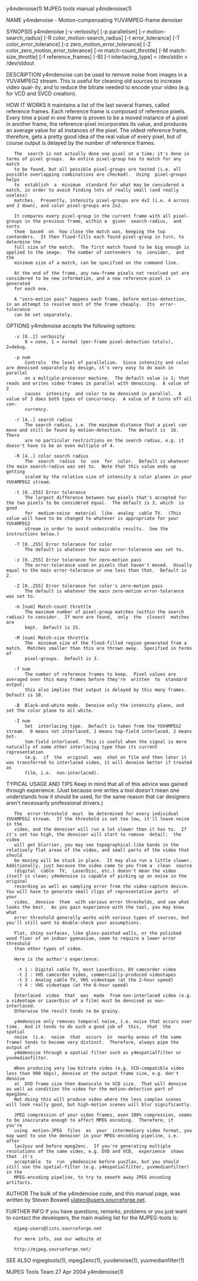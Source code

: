 y4mdenoise(1)                                                   MJPEG tools manual                                                   y4mdenoise(1)

NAME
       y4mdenoise - Motion-compensating YUV4MPEG-frame denoiser

SYNOPSIS
       y4mdenoise   [-v   verbosity]   [-p  parallelism]  [-r  motion-search_radius]  [-R  color_motion-search_radius]  [-t  error_tolerance]  [-T
       color_error_tolerance]  [-z  zero_motion_error_tolerance]  [-Z  color_zero_motion_error_tolerance]  [-m  match-count_throttle]  [-M  match-
       size_throttle] [-f reference_frames] [-B] [-I interlacing_type] < /dev/stdin > /dev/stdout

DESCRIPTION
       y4mdenoise  can  be used to remove noise from images in a YUV4MPEG2 stream. This is useful for cleaning old sources to increase video qual‐
       ity, and to reduce the bitrate needed to encode your video (e.g. for VCD and SVCD creation).

HOW IT WORKS
       It maintains a list of the last several frames, called reference frames.  Each reference frame is composed of reference pixels.  Every time
       a pixel in one frame is proven to be a moved instance of a pixel in another frame, the reference-pixel incorporates its value, and produces
       an average value for all instances of the pixel.  The oldest reference frame, therefore, gets a pretty good idea of the real value of every
       pixel, but of course output is delayed by the number of reference frames.

       The  search is not actually done one pixel at a time; it's done in terms of pixel groups.  An entire pixel-group has to match for any match
       to be found, but all possible pixel-groups are tested (i.e. all possible overlapping combinations are checked).  Using  pixel-groups  helps
       to  establish  a  minimum  standard for what may be considered a match, in order to avoid finding lots of really small (and really useless)
       matches.  Presently, intensity pixel-groups are 4x2 (i.e. 4 across and 2 down), and color pixel-groups are 2x2.

       It compares every pixel-group in the current frame with all pixel-groups in the previous frame, within a  given  search-radius,  and  sorts
       them  based  on  how close the match was, keeping the top contenders.  It then flood-fills each found pixel-group in turn, to determine the
       full size of the match.  The first match found to be big enough is applied to the image.  The number of contenders  to  consider,  and  the
       minimum size of a match, can be specified on the command line.

       At the end of the frame, any new-frame pixels not resolved yet are considered to be new information, and a new reference-pixel is generated
       for each one.

       A "zero-motion pass" happens each frame, before motion-detection, in an attempt to resolve most of the frame cheaply.  Its  error-tolerance
       can be set separately.

OPTIONS
       y4mdenoise accepts the following options:

       -v [0..2] verbosity
           0 = none, 1 = normal (per-frame pixel-detection totals), 2=debug.

       -p num
           Controls  the level of parallelism.  Since intensity and color are denoised separately by design, it's very easy to do each in parallel
           on a multiple-processor machine.  The default value is 1; that reads and writes video frames in parallel with denoising.  A value of  2
           causes  intensity  and color to be denoised in parallel.  A value of 3 does both types of concurrency.  A value of 0 turns off all con‐
           currency.

       -r [4..] search radius
           The search radius, i.e. the maximum distance that a pixel can move and still be found by motion-detection.  The default is  16.   There
           are no particular restrictions on the search radius, e.g. it doesn't have to be an even multiple of 4.

       -R [4..] color search radius
           The  search  radius  to  use  for  color.  Default is whatever the main search-radius was set to.  Note that this value ends up getting
           scaled by the relative size of intensity & color planes in your YUV4MPEG2 stream.

       -t [0..255] Error tolerance
           The largest difference between two pixels that's accepted for the two pixels to be considered equal.  The default is 3, which  is  good
           for  medium-noise  material  like  analog  cable TV.  (This value will have to be changed to whatever is appropriate for your YUV4MPEG2
           stream in order to avoid undesirable results.  See the instructions below.)

       -T [0..255] Error tolerance for color
           The default is whatever the main error-tolerance was set to.

       -z [0..255] Error tolerance for zero-motion pass
           The error-tolerance used on pixels that haven't moved.  Usually equal to the main error-tolerance or one less than that.  Default is 2.

       -Z [0..255] Error tolerance for color's zero-motion pass
           The default is whatever the main zero-motion error-tolerance was set to.

       -m [num] Match-count throttle
           The maximum number of pixel-group matches (within the search radius) to consider.  If more are found,  only  the  closest  matches  are
           kept.  Default is 15.

       -M [num] Match-size throttle
           The  minimum size of the flood-filled region generated from a match.  Matches smaller than this are thrown away.  Specified in terms of
           pixel-groups.  Default is 3.

       -f num
           The number of reference frames to keep.  Pixel values are averaged over this many frames before they're  written  to  standard  output;
           this also implies that output is delayed by this many frames.  Default is 10.

       -B  Black-and-white mode.  Denoise only the intensity plane, and set the color plane to all white.

       -I num
           Set  interlacing type.  Default is taken from the YUV4MPEG2 stream.  0 means not interlaced, 1 means top-field interlaced, 2 means bot‐
           tom-field interlaced.  This is useful when the signal is more naturally of some other interlacing type than its current  representation
           (e.g.  if  the  original  was  shot on film and then later it was transferred to interlaced video, it will denoise better if treated as
           film, i.e.  non-interlaced).

TYPICAL USAGE AND TIPS
       Keep in mind that all of this advice was gained through experience.  (Just because one writes a tool doesn't mean one  understands  how  it
       should be used, for the same reason that car designers aren't necessarily professional drivers.)

       The  error-threshold  must  be determined for every individual YUV4MPEG2 stream.  If the threshold is set too low, it'll leave noise in the
       video, and the denoiser will run a lot slower than it has to.  If it's set too high, the denoiser will start to remove  detail:  the  video
       will get blurrier, you may see topographical-like bands in the relatively flat areas of the video, and small parts of the video that should
       be moving will be stuck in place.  It may also run a little slower.  Additionally, just because the video came to you from a  clean  source
       (digital  cable  TV,  LaserDisc, etc.) doesn't mean the video itself is clean; y4mdenoise is capable of picking up on noise in the original
       recording as well as sampling error from the video-capture device.  You will have to generate small clips of representative parts  of  your
       video,  denoise  them  with various error thresholds, and see what looks the best.  As you gain experience with the tool, you may know what
       error threshold generally works with various types of sources, but you'll still want to double-check your assumptions.

       Flat, shiny surfaces, like gloss-painted walls, or the polished wood floor of an indoor gymnasium, seem to require a lower error  threshold
       than other types of video.

       Here is the author's experience:

        -t 1 : Digital cable TV, most LaserDiscs, DV camcorder video
        -t 2 : VHS camcorder video, commercially-produced videotapes
        -t 3 : Analog cable TV, VHS videotape (at the 2-hour speed)
        -t 4 : VHS videotape (at the 6-hour speed)

       Interlaced  video  that  was  made  from non-interlaced video (e.g. a videotape or LaserDisc of a film) must be denoised as non-interlaced.
       Otherwise the result tends to be grainy.

       y4mdenoise only removes temporal noise, i.e. noise that occurs over time.  And it tends to do such a good job of  this,  that  the  spatial
       noise  (i.e.  noise  that  occurs  in  nearby areas of the same frame) tends to become very distinct.  Therefore, always pipe the output of
       y4mdenoise through a spatial filter such as y4mspatialfilter or yuvmedianfilter.

       When producing very low bitrate video (e.g. VCD-compatible video less than 900 kbps), denoise at the output frame size, e.g. don't  denoise
       at  DVD frame size then downscale to VCD size.  That will denoise as well as condition the video for the motion-detection part of mpeg2enc.
       Not doing this will produce video where the less complex scenes will look really good, but high-motion scenes will blur significantly.

       JPEG compression of your video frames, even 100% compression, seems to be inaccurate enough to affect MPEG encoding.  Therefore, if  you're
       using  motion-JPEG  files  as  your  intermediary video format, you may want to use the denoiser in your MPEG-encoding pipeline, i.e. after
       lav2yuv and before mpeg2enc.  If you're generating multiple resolutions of the same video, e.g. DVD and VCD,  experience  shows  that  it's
       acceptable  to  run  y4mdenoise before yuv2lav, but you should still use the spatial-filter (e.g. y4mspatialfilter, yuvmedianfilter) in the
       MPEG-encoding pipeline, to try to smooth away JPEG encoding artifacts.

AUTHOR
       The bulk of the y4mdenoise code, and this manual page, was written by Steven Boswell <ulatec@users.sourceforge.net>.

FURTHER INFO
       If you have questions, remarks, problems or you just want to contact the developers, the main mailing list for the MJPEG-tools is:

       mjpeg-users@lists.sourceforge.net

       For more info, see our website at

       http://mjpeg.sourceforge.net/

SEE ALSO
       mjpegtools(1), mpeg2enc(1), yuvdenoise(1), yuvmedianfilter(1)

MJPEG Tools Team                                                    27 Apr 2004                                                      y4mdenoise(1)
